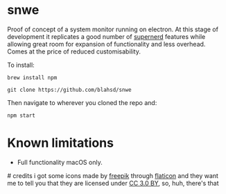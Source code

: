 # snwe

Proof of concept of a system monitor running on electron. At this stage of development it replicates a good number of [supernerd](https://github.com/blahsd/supernerd.widget) features while allowing great room for expansion of functionality and less overhead. Comes at the price of reduced customisability.

To install:

`brew install npm`

`git clone https://github.com/blahsd/snwe`

Then navigate to wherever you cloned the repo and:

`npm start`

# Known limitations
- Full functionality macOS only.

# credits
i got some icons made by [freepik](http://www.freepik.com) through [flaticon](https://www.flaticon.com/) and they want me to tell you that they are  licensed under [CC 3.0 BY](http://creativecommons.org/licenses/by/3.0/), so, huh, there's that
